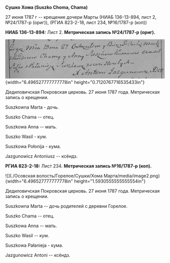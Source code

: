 **Сушко Хома (Suszko Choma, Chama)**

27 июня 1787 г -- крещение дочери Марты (НИАБ 136-13-894, лист 2,
№24/1787-р (ориг)), (РГИА 823-2-18, лист 234, №16/1787-р (коп))

**НИАБ 136-13-894:** Лист 2. **Метрическая запись №24/1787-р (ориг).**

![](./media/2cadcbf2191738ad867e38202ee30ec5308aa5a1.png){width="6.496527777777778in"
height="0.7120767716535433in"}

Дедиловичская Покровская церковь. 27 июня 1787 года. Метрическая запись
о крещении.

Suszkowna Marta - дочь.

Suszko Chama -- отец.

Suszkowa Anna -- мать.

Suszko Wasil - кум.

Suszkowa Połonija - кума.

Jazgunowicz Antoniusz -- ксёндз.

**РГИА 823-2-18:** Лист 234. **Метрическая запись №16/1787-р (коп).**

![](./Осовская волость/Горелое/Сушки/Хома Марта/media/image2.png){width="6.496527777777778in"
height="1.5930555555555554in"}

Дедиловичская Покровская церковь. 27 июня 1787 года. Метрическая запись
о крещении.

Suszkowna Marta -- дочь родителей с деревни Горелое.

Suszko Chama -- отец.

Suszkowa Anna -- мать.

Suszko Wasil -- кум.

Suszkowa Pałanieja - кума.

Jazgunowicz Antoni -- ксёндз.
